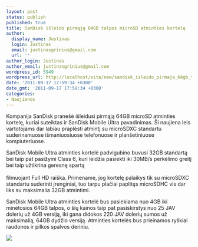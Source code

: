 ```yaml
---
layout: post
status: publish
published: true
title: SanDisk išleido pirmąją 64GB talpos microSD atminties kortelę
author:
  display_name: Justinas
  login: Justinas
  email: justinasgrinius@gmail.com
  url: ''
author_login: Justinas
author_email: justinasgrinius@gmail.com
wordpress_id: 5949
wordpress_url: http://localhost/site/new/sandisk_isleido_pirmaja_64gb_talpos_microsd_atminties_kortele/
date: '2011-09-17 17:59:34 +0300'
date_gmt: '2011-09-17 17:59:34 +0300'
categories:
- Naujienos
---
```

<p>Kompanija SanDisk pranešė išleidusi pirmąją 64GB microSD atminties kortelę, kuriai suteiktas ir SanDisk Mobile Ultra pavadinimas. Ši naujiena leis vartotojams dar labiau praplėsti atmintį su microSDXC standartu suderinamuose išmaniuosiuose telefonuose ir planšetiniuose kompiuteriuose.</p>
<p>SanDisk Mobile Ultra atminties kortelė padvigubino buvusi 32GB standartą bei taip pat pasižymi Class 6, kuri leidžia pasiekti iki 30MB/s perkėlimo greitį bei taip užtikrina geresnę spartą<br />
<br />filmuojant Full HD raiška. Primename, jog kortelę palaikys tik su microSDXC standartu suderinti įrenginiai, tuo tarpu plačiai paplitęs microSDHC vis dar liks su maksimalia 32GB atmintimi.</p>
<p>SanDisk Mobile Ultra atminties kortelė bus pasiekiama nuo 4GB iki minėtosios 64GB talpos, o šių kainos taip pat pasiskirstys nuo 25 JAV dolerių už 4GB versiją, iki gana didokos 220 JAV dolerių sumos už maksimalią, 64GB dydžio versiją. Atminties kortelės bus prieinamos ryškiai raudonos ir pilkos spalvos deriniu.</p>
<p><img src="http://cdn.slashgear.com/wp-content/uploads/2011/09/64gb-580x326.jpg" /></p>
